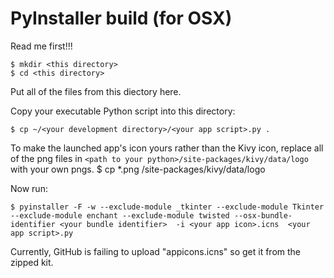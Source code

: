 # PyInstaller build (for OSX)

Read me first!!!
```
$ mkdir <this directory>
$ cd <this directory>
```
Put all of the files from this diectory here.

Copy your executable Python script into this directory: 
```
$ cp ~/<your development directory>/<your app script>.py .
```
To make the launched app's icon yours rather than the Kivy icon, 
  replace all of the png files in 
  `<path to your python>/site-packages/kivy/data/logo` 
  with your own pngs.
$ cp *.png <absolute path to your python>/site-packages/kivy/data/logo

Now run:
```
$ pyinstaller -F -w --exclude-module _tkinter --exclude-module Tkinter --exclude-module enchant --exclude-module twisted --osx-bundle-identifier <your bundle identifier>  -i <your app icon>.icns  <your app script>.py
```
Currently, GitHub is failing to upload "appicons.icns" so get it from the zipped kit.
